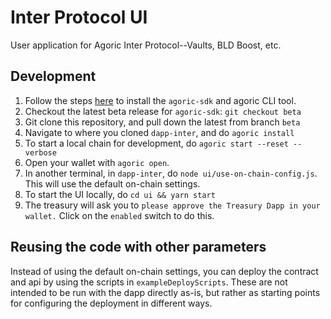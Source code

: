 # Inter Protocol UI

User application for Agoric Inter Protocol--Vaults, BLD Boost, etc.

## Development

1. Follow the steps [here](https://agoric.com/documentation/getting-started/before-using-agoric.html) to install the `agoric-sdk` and agoric CLI tool.
2. Checkout the latest beta release for `agoric-sdk`: `git checkout beta`
3. Git clone this repository, and pull down the latest from branch
   `beta`
4. Navigate to where you cloned `dapp-inter`, and do `agoric install`
5. To start a local chain for development, do `agoric start --reset --verbose`
6. Open your wallet with `agoric open`.
7. In another terminal, in `dapp-inter`, do
   `node ui/use-on-chain-config.js`. This will use the default on-chain settings.
8. To start the UI locally, do `cd ui && yarn start`
9. The treasury will ask you to `please approve the Treasury Dapp in your wallet.` Click on the `enabled` switch to do this.

## Reusing the code with other parameters

Instead of using the default on-chain settings, you can deploy the
contract and api by using the scripts in `exampleDeployScripts`. These are
not intended to be run with the dapp directly as-is, but rather as
starting points for configuring the deployment in different ways.
